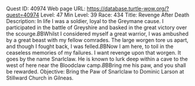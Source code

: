 Quest ID: 40974
Web page URL: https://database.turtle-wow.org/?quest=40974
Level: 47
Min Level: 39
Race: 434
Title: Revenge After Death
Description: In life I was a soldier, loyal to the Greymane cause. I participated in the battle of Greyshire and basked in the great victory over the scourge.$B$BWhilst I considered myself a great warrior, I was ambushed by a great beast with my fellow comrades. The large worgen tore us apart, and though I fought back, I was felled.$B$BNow I am here, to toil in the ceaseless memories of my failures. I want revenge upon that worgen. It goes by the name Snarlclaw. He is known to lurk deep within a cave to the west of here near the Bloodclaw camp.$B$BBring me his paw, and you shall be rewarded.
Objective: Bring the Paw of Snarlclaw to Dominic Larson at Stillward Church in Gilneas.
